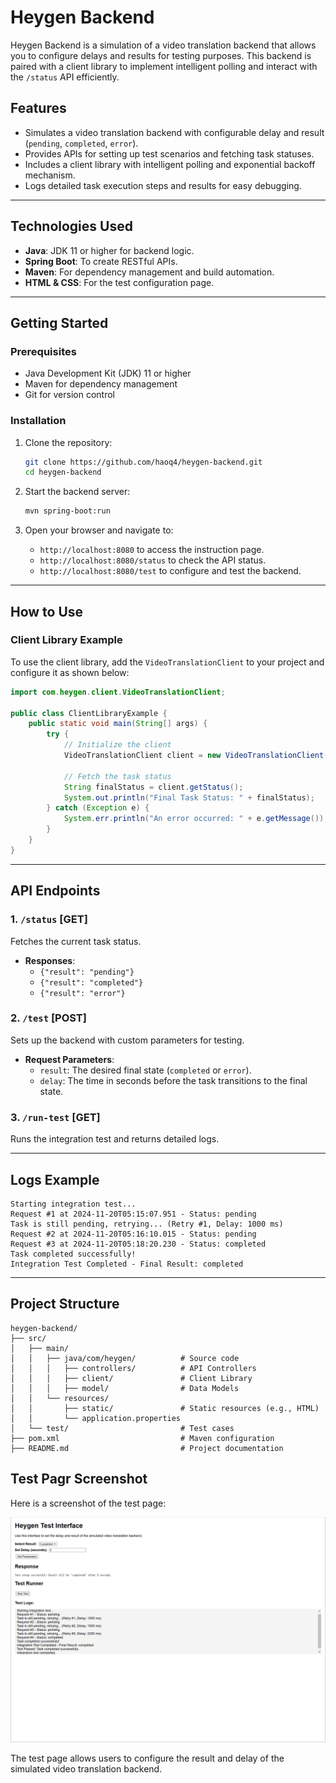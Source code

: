 # Heygen Backend

Heygen Backend is a simulation of a video translation backend that allows you to configure delays and results for testing purposes. This backend is paired with a client library to implement intelligent polling and interact with the `/status` API efficiently.

## Features

- Simulates a video translation backend with configurable delay and result (`pending`, `completed`, `error`).
- Provides APIs for setting up test scenarios and fetching task statuses.
- Includes a client library with intelligent polling and exponential backoff mechanism.
- Logs detailed task execution steps and results for easy debugging.

---

## Technologies Used

- **Java**: JDK 11 or higher for backend logic.
- **Spring Boot**: To create RESTful APIs.
- **Maven**: For dependency management and build automation.
- **HTML & CSS**: For the test configuration page.

---

## Getting Started

### Prerequisites

- Java Development Kit (JDK) 11 or higher
- Maven for dependency management
- Git for version control

### Installation

1. Clone the repository:
   ```bash
   git clone https://github.com/haoq4/heygen-backend.git
   cd heygen-backend
   ```

2. Start the backend server:
   ```bash
   mvn spring-boot:run
   ```

3. Open your browser and navigate to:
   - `http://localhost:8080` to access the instruction page.
   - `http://localhost:8080/status` to check the API status.
   - `http://localhost:8080/test` to configure and test the backend.

---

## How to Use

### Client Library Example

To use the client library, add the `VideoTranslationClient` to your project and configure it as shown below:

```java
import com.heygen.client.VideoTranslationClient;

public class ClientLibraryExample {
    public static void main(String[] args) {
        try {
            // Initialize the client
            VideoTranslationClient client = new VideoTranslationClient("http://localhost:8080", 10, 1000);

            // Fetch the task status
            String finalStatus = client.getStatus();
            System.out.println("Final Task Status: " + finalStatus);
        } catch (Exception e) {
            System.err.println("An error occurred: " + e.getMessage());
        }
    }
}
```

---

## API Endpoints

### 1. `/status` [GET]
Fetches the current task status.
- **Responses**:
  - `{"result": "pending"}`
  - `{"result": "completed"}`
  - `{"result": "error"}`

### 2. `/test` [POST]
Sets up the backend with custom parameters for testing.
- **Request Parameters**:
  - `result`: The desired final state (`completed` or `error`).
  - `delay`: The time in seconds before the task transitions to the final state.

### 3. `/run-test` [GET]
Runs the integration test and returns detailed logs.

---

## Logs Example

```plaintext
Starting integration test...
Request #1 at 2024-11-20T05:15:07.951 - Status: pending
Task is still pending, retrying... (Retry #1, Delay: 1000 ms)
Request #2 at 2024-11-20T05:16:10.015 - Status: pending
Request #3 at 2024-11-20T05:18:20.230 - Status: completed
Task completed successfully!
Integration Test Completed - Final Result: completed
```

---

## Project Structure

```
heygen-backend/
├── src/
│   ├── main/
│   │   ├── java/com/heygen/          # Source code
│   │   │   ├── controllers/          # API Controllers
│   │   │   ├── client/               # Client Library
│   │   │   ├── model/                # Data Models
│   │   └── resources/
│   │       ├── static/               # Static resources (e.g., HTML)
│   │       └── application.properties
│   └── test/                         # Test cases
├── pom.xml                           # Maven configuration
├── README.md                         # Project documentation
```

## Test Pagr Screenshot
Here is a screenshot of the test page:

![Test Page Screenshot](https://github.com/haoq4/heygen-backend/blob/main/images/screenshot.png)

The test page allows users to configure the result and delay of the simulated video translation backend.
